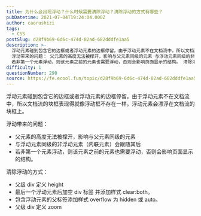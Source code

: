 ```yaml
---
title: 为什么会出现浮动？什么时候需要清除浮动？清除浮动的方式有哪些？
pubDatetime: 2021-07-04T19:24:04.000Z
author: caorushizi
tags:
  - CSS
postSlug: d28f9b69-6d6c-474d-82ad-682dddfe1aa5
description: >-
  浮动元素碰到包含它的边框或者浮动元素的边框停留。由于浮动元素不在文档流中，所以文档流的块框表现得就像浮动框不存在一样。浮动元素会漂浮在文档流的块框上。
  浮动带来的问题： 父元素的高度无法被撑开，影响与父元素同级的元素 与浮动元素同级的非浮动元素（内联元素）会跟随其后
  若非第一个元素浮动，则该元素之前的元素也需要浮动，否则会影响页面显示的结构。 清除浮动的方式： 父级div定义height 最后一个
difficulty: 1
questionNumber: 290
source: https://fe.ecool.fun/topic/d28f9b69-6d6c-474d-82ad-682dddfe1aa5
---
```


浮动元素碰到包含它的边框或者浮动元素的边框停留。由于浮动元素不在文档流中，所以文档流的块框表现得就像浮动框不存在一样。浮动元素会漂浮在文档流的块框上。

浮动带来的问题：

- 父元素的高度无法被撑开，影响与父元素同级的元素
- 与浮动元素同级的非浮动元素（内联元素）会跟随其后
- 若非第一个元素浮动，则该元素之前的元素也需要浮动，否则会影响页面显示的结构。

清除浮动的方式：

- 父级 div 定义 height
- 最后一个浮动元素后加空 div 标签 并添加样式 clear:both。
- 包含浮动元素的父标签添加样式 overflow 为 hidden 或 auto。
- 父级 div 定义 zoom
